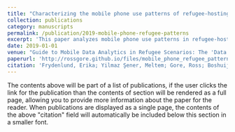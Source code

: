 ```yaml
---
title: "Characterizing the mobile phone use patterns of refugee-hosting provinces in turkey"
collection: publications
category: manuscripts
permalink: /publication/2019-mobile-phone-refugee-patterns
excerpt: 'This paper analyzes mobile phone use patterns in refugee-hosting provinces in Turkey, providing insights into refugee behavior and integration.'
date: 2019-01-01
venue: "Guide to Mobile Data Analytics in Refugee Scenarios: The 'Data for Refugees Challenge' Study"
paperurl: 'http://rossgore.github.io/files/mobile_phone_refugee_patterns.pdf'
citation: 'Frydenlund, Erika; Yilmaz Şener, Meltem; Gore, Ross; Boshuijzen-van Burken, Christine; Bozdag, Engin; De Kock, Christa. (2019). "Characterizing the mobile phone use patterns of refugee-hosting provinces in turkey". <i>Guide to Mobile Data Analytics in Refugee Scenarios: The "Data for Refugees Challenge" Study</i>. 417-431.'
---
```

The contents above will be part of a list of publications, if the user clicks the link for the publication than the contents of section will be rendered as a full page, allowing you to provide more information about the paper for the reader. When publications are displayed as a single page, the contents of the above "citation" field will automatically be included below this section in a smaller font.
